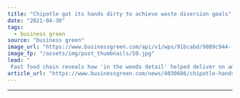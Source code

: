 ```yaml
---
title: "Chipotle got its hands dirty to achieve waste diversion goals"
date: "2021-04-30"
tags: 
  - business green
source: "business green"
image_url: "https://www.businessgreen.com/api/v1/wps/91bcabd/9889c944-f826-4c54-9da3-8d8bc5c09a0b/1/Recycling-Cardboard-185x114.jpg"
image_fp: "/assets/img/post_thumbnails/50.jpg"
lead: "
 Fast food chain reveals how 'in the weeds detail' helped deliver on ambitious waste goals ..."
article_url: "https://www.businessgreen.com/news/4030686/chipotle-hands-dirty-achieve-waste-diversion-goals"
---
```


---
